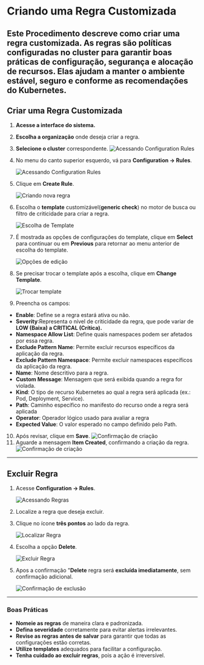 # Criando uma Regra Customizada

Este Procedimento descreve como criar uma regra customizada.
As regras são políticas configuradas no cluster para garantir boas práticas de configuração, segurança e alocação de recursos. Elas ajudam a manter o ambiente estável, seguro e conforme as recomendações do Kubernetes.
---

## Criar uma Regra Customizada

1. **Acesse a interface do sistema.**
2. **Escolha a organização** onde deseja criar a regra.
3. **Selecione o cluster** correspondente.
![Acessando Configuration Rules](./img/1.1.1.png)
4. No menu do canto superior esquerdo, vá para **Configuration → Rules**.

   ![Acessando Configuration Rules](./img/1.3.3.png)

5. Clique em **Create Rule**.

   ![Criando nova regra](./img/1.4.4.png)

6. Escolha o **template** customizável(**generic check**) no motor de busca ou filtro de criticidade para criar a regra.

   ![Escolha de Template](./img/1.5.5.png)

7. É mostrada as opções de configurações do template, clique em **Select** para continuar ou em **Previous** para retornar ao menu anterior de escolha do template.

   ![Opções de edição](./img/3-correção-.png)

8. Se precisar trocar o template após a escolha, clique em **Change Template**.

   ![Trocar template](./img/1.7.7.png)

9.  Preencha os campos:
   - **Enable**: Define se a regra estará ativa ou não.
   - **Severity**:Representa o nível de criticidade da regra, que pode variar de **LOW (Baixa) a CRITICAL (Crítica).**
   - **Namespace Allow List**: Define quais namespaces podem ser afetados por essa regra.
   - **Exclude Pattern Name**: Permite excluir recursos específicos da aplicação da regra.
   - **Exclude Pattern Namespace**: Permite excluir namespaces específicos da aplicação da regra.
   - **Name**: Nome descritivo para a regra.
   - **Custom Message**: Mensagem que será exibida quando a regra for violada.
   - **Kind**: O tipo de recurso Kubernetes ao qual a regra será aplicada (ex.: Pod, Deployment, Service).
   - **Path**: Caminho específico no manifesto do recurso onde a regra será aplicada
   - **Operator**: Operador lógico usado para avaliar a regra
   - **Expected Value**: O valor esperado no campo definido pelo Path.

10. Após revisar, clique em **Save**.
![Confirmação de criação](./img/3.1-correcao.png)
1.   Aguarde a mensagem **Item Created**, confirmando a criação da regra.
![Confirmação de criação](./img/1.9.9.png)

---

## Excluir Regra

1. Acesse **Configuration → Rules**.

   ![Acessando Regras](./img/2.3.3.png)

2. Localize a regra que deseja excluir.
3. Clique no ícone **três pontos** ao lado da regra.

   ![Localizar Regra](./img/2.4.4.png)

4. Escolha a opção **Delete**.

   ![Excluir Regra](./img/2.5.5.png)

5. Apos a confirmação "**Delete** regra será **excluída imediatamente**, sem confirmação adicional.

   ![Confirmação de exclusão](./img/2.7.7.png)

---

### Boas Práticas

- **Nomeie as regras** de maneira clara e padronizada.
- **Defina severidade** corretamente para evitar alertas irrelevantes.
- **Revise as regras antes de salvar** para garantir que todas as configurações estão corretas.
- **Utilize templates** adequados para facilitar a configuração.
- **Tenha cuidado ao excluir regras**, pois a ação é irreversível.